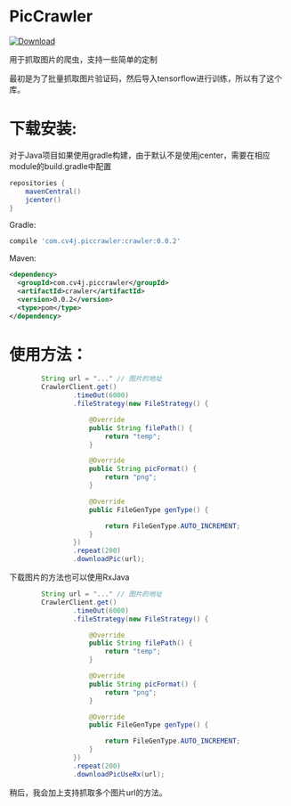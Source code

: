 # PicCrawler

[ ![Download](https://api.bintray.com/packages/fengzhizi715/maven/crawler/images/download.svg) ](https://bintray.com/fengzhizi715/maven/crawler/_latestVersion)

用于抓取图片的爬虫，支持一些简单的定制

最初是为了批量抓取图片验证码，然后导入tensorflow进行训练，所以有了这个库。

# 下载安装:

对于Java项目如果使用gradle构建，由于默认不是使用jcenter，需要在相应module的build.gradle中配置

```groovy
repositories {
    mavenCentral()
    jcenter()
}
```
Gradle:

```groovy
compile 'com.cv4j.piccrawler:crawler:0.0.2'
```


Maven:

```xml
<dependency>
  <groupId>com.cv4j.piccrawler</groupId>
  <artifactId>crawler</artifactId>
  <version>0.0.2</version>
  <type>pom</type>
</dependency>
```

# 使用方法：

```java
        String url = "..." // 图片的地址
        CrawlerClient.get()
                .timeOut(6000)
                .fileStrategy(new FileStrategy() {

                    @Override
                    public String filePath() {
                        return "temp";
                    }

                    @Override
                    public String picFormat() {
                        return "png";
                    }

                    @Override
                    public FileGenType genType() {

                        return FileGenType.AUTO_INCREMENT;
                    }
                })
                .repeat(200)
                .downloadPic(url);
```

下载图片的方法也可以使用RxJava

```java
        String url = "..." // 图片的地址
        CrawlerClient.get()
                .timeOut(6000)
                .fileStrategy(new FileStrategy() {

                    @Override
                    public String filePath() {
                        return "temp";
                    }

                    @Override
                    public String picFormat() {
                        return "png";
                    }

                    @Override
                    public FileGenType genType() {

                        return FileGenType.AUTO_INCREMENT;
                    }
                })
                .repeat(200)
                .downloadPicUseRx(url);
```

稍后，我会加上支持抓取多个图片url的方法。

